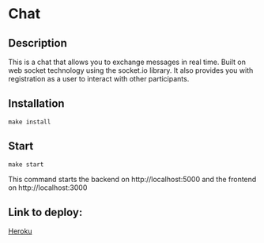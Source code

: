 # Chat

## Description

This is a chat that allows you to exchange messages in real time. Built on web socket technology using the socket.io library. It also provides you with registration as a user to interact with other participants.

## Installation

```
make install
```

## Start

```
make start
```
This command starts the backend on http://localhost:5000 and the frontend on http://localhost:3000

## Link to deploy:

[Heroku](https://chat-that-connects.herokuapp.com/)
